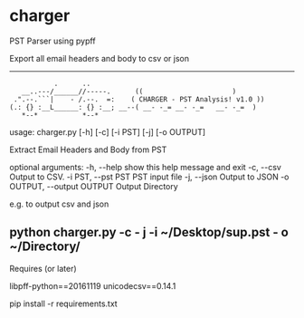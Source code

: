 # charger
PST Parser using pypff


Export all email headers and body to csv or json

----------------


               .      ..
       __..---/______//-----.      ((                      )
     .".--.```|    - /.--.  =:    ( CHARGER - PST Analysis! v1.0 ))  
    (.: {} :__L______: {} :__; __--( __- -_= __- -_=   __- -_=  ) 
       *--*           *--*                     
    
usage: charger.py [-h] [-c] [-i PST] [-j] [-o OUTPUT]

Extract Email Headers and Body from PST

optional arguments:
  -h, --help            show this help message and exit
  -c, --csv             Output to CSV.
  -i PST, --pst PST     PST input file
  -j, --json            Output to JSON
  -o OUTPUT, --output OUTPUT
                        Output Directory

e.g. to output csv and json

python charger.py -c - j -i ~/Desktop/sup.pst - o ~/Directory/
------------------------

Requires (or later)

libpff-python==20161119
unicodecsv==0.14.1

pip install -r requirements.txt
